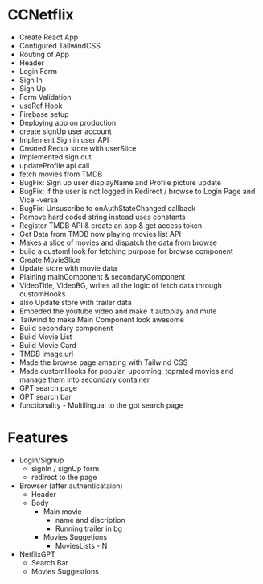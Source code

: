# CCNetflix

- Create React App
- Configured TailwindCSS
- Routing of App
- Header
- Login Form
- Sign In
- Sign Up
- Form Validation
- useRef Hook
- Firebase setup
- Deploying app on production
- create signUp user account
- Implement Sign in user API
- Created Redux store with userSlice
- Implemented sign out
- updateProfile api call
- fetch movies from TMDB
- BugFix: Sign up user displayName and Profile picture update
- BugFix: if the user is not logged in Redirect / browse to Login Page and Vice -versa
- BugFix: Unsuscribe to onAuthStateChanged callback
- Remove hard coded string instead uses constants
- Register TMDB API & create an app & get access token 
- Get Data from TMDB now playing movies list API
- Makes a slice of movies and dispatch the data from browse
- build a customHook for fetching purpose for browse component
- Create MovieSlice
- Update store with movie data
- Plaining mainComponent & secondaryComponent
- VideoTitle, VideoBG, writes all the logic of fetch data through customHooks
- also Update store with trailer data 
- Embeded the youtube video and make it autoplay and mute
- Tailwind to make Main Component look awesome
- Build secondary component
- Build Movie List
- Build Movie Card
- TMDB Image url
- Made the browse page amazing with Tailwind CSS
- Made customHooks for popular, upcoming, toprated movies and manage them into secondary container
- GPT search page
- GPT search bar
- functionality
        - Multilingual to the gpt search page

# Features
- Login/Signup 
    - signIn / signUp form
    - redirect to the page
- Browser (after authenticataion)
    - Header
    - Body
        - Main movie
            - name and discription
            - Running trailer in bg
        - Movies Suggetions
            - MoviesLists - N
- NetfilxGPT
    - Search Bar
    - Movies Suggestions            




